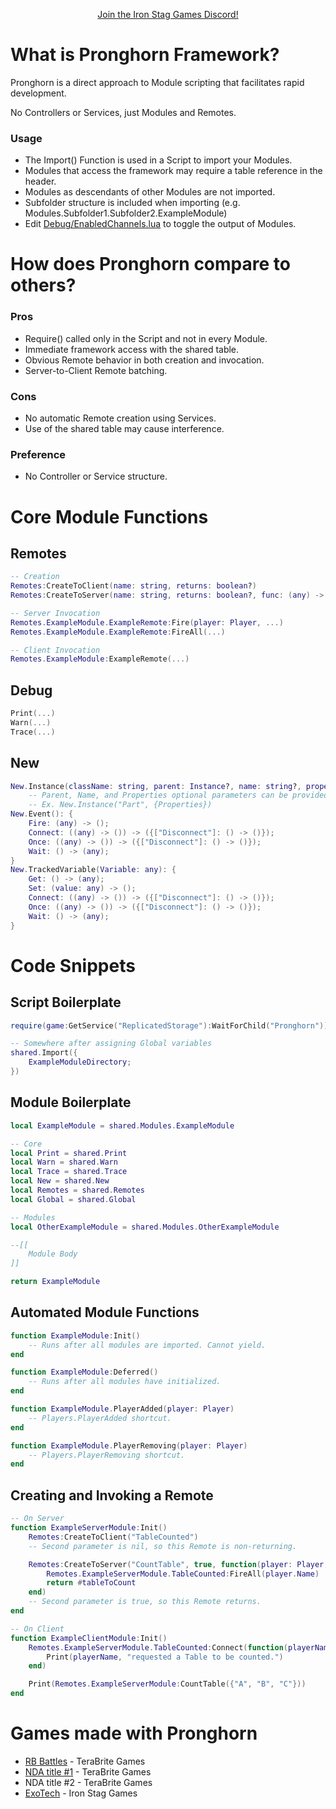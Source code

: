 <p align="center"><a href="https://discord.gg/n33vdDr">Join the Iron Stag Games Discord!</a></p>

# What is Pronghorn Framework?

Pronghorn is a direct approach to Module scripting that facilitates rapid development.

No Controllers or Services, just Modules and Remotes.

### Usage
- The Import() Function is used in a Script to import your Modules.
- Modules that access the framework may require a table reference in the header.
- Modules as descendants of other Modules are not imported.
- Subfolder structure is included when importing (e.g. Modules.Subfolder1.Subfolder2.ExampleModule)
- Edit [Debug/EnabledChannels.lua](Pronghorn/Debug/EnabledChannels.lua) to toggle the output of Modules.

# How does Pronghorn compare to others?

### Pros
- Require() called only in the Script and not in every Module.
- Immediate framework access with the shared table.
- Obvious Remote behavior in both creation and invocation.
- Server-to-Client Remote batching.

### Cons
- No automatic Remote creation using Services.
- Use of the shared table may cause interference.

### Preference
- No Controller or Service structure.

# Core Module Functions

## Remotes
```lua
-- Creation
Remotes:CreateToClient(name: string, returns: boolean?)
Remotes:CreateToServer(name: string, returns: boolean?, func: (any) -> (any))

-- Server Invocation
Remotes.ExampleModule.ExampleRemote:Fire(player: Player, ...)
Remotes.ExampleModule.ExampleRemote:FireAll(...)

-- Client Invocation
Remotes.ExampleModule:ExampleRemote(...)
```

## Debug
```lua
Print(...)
Warn(...)
Trace(...)
```

## New
```lua
New.Instance(className: string, parent: Instance?, name: string?, properties: {[string]: any}?): Instance
	-- Parent, Name, and Properties optional parameters can be provided in any combination and order.
	-- Ex. New.Instance("Part", {Properties})
New.Event(): {
	Fire: (any) -> ();
	Connect: ((any) -> ()) -> ({["Disconnect"]: () -> ()});
	Once: ((any) -> ()) -> ({["Disconnect"]: () -> ()});
	Wait: () -> (any);
}
New.TrackedVariable(Variable: any): {
	Get: () -> (any);
	Set: (value: any) -> ();
	Connect: ((any) -> ()) -> ({["Disconnect"]: () -> ()});
	Once: ((any) -> ()) -> ({["Disconnect"]: () -> ()});
	Wait: () -> (any);
}
```

# Code Snippets

## Script Boilerplate
```lua
require(game:GetService("ReplicatedStorage"):WaitForChild("Pronghorn"))

-- Somewhere after assigning Global variables
shared.Import({
	ExampleModuleDirectory;
})
```

## Module Boilerplate
```lua
local ExampleModule = shared.Modules.ExampleModule

-- Core
local Print = shared.Print
local Warn = shared.Warn
local Trace = shared.Trace
local New = shared.New
local Remotes = shared.Remotes
local Global = shared.Global

-- Modules
local OtherExampleModule = shared.Modules.OtherExampleModule

--[[
	Module Body
]]

return ExampleModule
```

## Automated Module Functions
```lua
function ExampleModule:Init()
	-- Runs after all modules are imported. Cannot yield.
end

function ExampleModule:Deferred()
	-- Runs after all modules have initialized.
end

function ExampleModule.PlayerAdded(player: Player)
	-- Players.PlayerAdded shortcut.
end

function ExampleModule.PlayerRemoving(player: Player)
	-- Players.PlayerRemoving shortcut.
end
```

## Creating and Invoking a Remote
```lua
-- On Server
function ExampleServerModule:Init()
	Remotes:CreateToClient("TableCounted")
	-- Second parameter is nil, so this Remote is non-returning.

	Remotes:CreateToServer("CountTable", true, function(player: Player, tableToCount: {any})
		Remotes.ExampleServerModule.TableCounted:FireAll(player.Name)
		return #tableToCount
	end)
	-- Second parameter is true, so this Remote returns.
end

-- On Client
function ExampleClientModule:Init()
	Remotes.ExampleServerModule.TableCounted:Connect(function(playerName: string)
		Print(playerName, "requested a Table to be counted.")
	end)

	Print(Remotes.ExampleServerModule:CountTable({"A", "B", "C"}))
end
```

# Games made with Pronghorn

- [RB Battles](https://www.roblox.com/games/5036207802) - TeraBrite Games
- [NDA title #1](https://www.roblox.com/games/8875360163) - TeraBrite Games
- NDA title #2 - TeraBrite Games
- [ExoTech](https://www.roblox.com/games/7634484468) - Iron Stag Games
